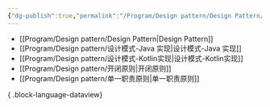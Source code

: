 ```yaml
---
{"dg-publish":true,"permalink":"/Program/Design pattern/Design Pattern/","noteIcon":"","created":"2024-05-22T16:17:54.142+08:00"}
---
```



- [[Program/Design pattern/Design Pattern\|Design Pattern]]
- [[Program/Design pattern/设计模式-Java 实现\|设计模式-Java 实现]]
- [[Program/Design pattern/设计模式-Kotlin实现\|设计模式-Kotlin实现]]
- [[Program/Design pattern/开闭原则\|开闭原则]]
- [[Program/Design pattern/单一职责原则\|单一职责原则]]

{ .block-language-dataview}